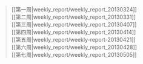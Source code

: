 > [[第一周|weekly_report/weekly_report_20130324]]    
[[第二周|weekly_report/weekly_report_20130331]]  
[[第三周|weekly_report/weekly_report_20130407]]    
[[第四周|weekly_report/weekly_report_20130414]]    
[[第五周|weekly_report/weekly-report-20130421]]    
[[第六周|weekly_report/weekly_report_20130428]]    
[[第七周|weekly_report/weekly_report_20130505]]    